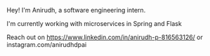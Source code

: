 Hey! I'm Anirudh, a software engineering intern.

I'm currently working with microservices in Spring and Flask

Reach out on https://www.linkedin.com/in/anirudh-p-816563126/ or instagram.com/anirudhdpai

<!---
anirudhdpai/anirudhdpai is a ✨ special ✨ repository because its `README.md` (this file) appears on your GitHub profile.
You can click the Preview link to take a look at your changes.
--->
